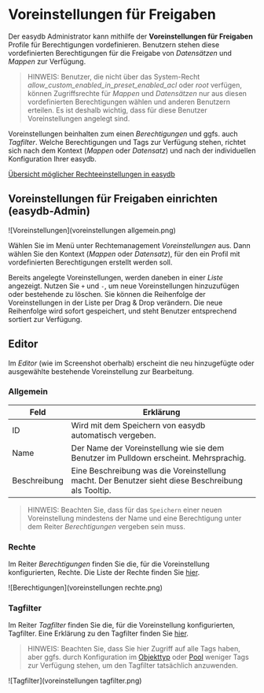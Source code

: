 # Voreinstellungen für Freigaben

Der easydb Administrator kann mithilfe der **Voreinstellungen für Freigaben** Profile für Berechtigungen vordefinieren. Benutzern stehen diese vordefinierten Berechtigungen für die Freigabe von *Datensätzen* und *Mappen* zur Verfügung.

> HINWEIS: Benutzer, die nicht über das System-Recht *allow_custom_enabled_in_preset_enabled_acl* oder *root* verfügen, können Zugriffsrechte für *Mappen* und *Datensätzen* nur aus diesen vordefinierten Berechtigungen wählen und anderen Benutzern erteilen. Es ist deshalb wichtig, dass für diese Benutzer Voreinstellungen angelegt sind.

Voreinstellungen beinhalten zum einen *Berechtigungen* und ggfs. auch *Tagfilter*. Welche Berechtigungen und Tags zur Verfügung stehen, richtet sich nach dem Kontext (*Mappen* oder *Datensatz*) und nach der individuellen Konfiguration Ihrer easydb.

[Übersicht möglicher Rechteeinstellungen in easydb](../...html#rechte)

## Voreinstellungen für Freigaben einrichten (easydb-Admin)

![Voreinstellungen](voreinstellungen allgemein.png)

Wählen Sie im Menü unter Rechtemanagement *Voreinstellungen* aus. Dann wählen Sie den Kontext (*Mappen* oder *Datensatz*), für den ein Profil mit vordefinierten Berechtigungen erstellt werden soll.

Bereits angelegte Voreinstellungen, werden daneben in einer *Liste* angezeigt. Nutzen Sie <code class="button">+</code> und <code class="button">-</code>, um neue Voreinstellungen hinzuzufügen oder bestehende zu löschen. Sie können die Reihenfolge der Voreinstellungen in der Liste per Drag & Drop verändern. Die neue Reihenfolge wird sofort gespeichert, und steht Benutzer entsprechend sortiert zur Verfügung.

## Editor

Im *Editor* (wie im Screenshot oberhalb) erscheint die neu hinzugefügte oder ausgewählte bestehende Voreinstellung zur Bearbeitung.

### Allgemein

|Feld|Erklärung|
|---|---|
|ID|Wird mit dem Speichern von easydb automatisch vergeben.|
|Name|Der Name der Voreinstellung wie sie dem Benutzer im Pulldown erscheint. Mehrsprachig.|
|Beschreibung|Eine Beschreibung was die Voreinstellung macht. Der Benutzer sieht diese Beschreibung als Tooltip.|

> HINWEIS: Beachten Sie, dass für das <code class="button">Speichern</code> einer neuen Voreinstellung mindestens der Name und eine Berechtigung unter dem Reiter *Berechtigungen* vergeben sein muss.


### Rechte

Im Reiter *Berechtigungen* finden Sie die, für die Voreinstellung konfigurierten, Rechte. Die Liste der Rechte finden Sie [hier](../...html#rechte).

![Berechtigungen](voreinstellungen rechte.png)

### Tagfilter

Im Reiter *Tagfilter* finden Sie die, für die Voreinstellung konfigurierten, Tagfilter. Eine Erklärung zu den Tagfilter finden Sie [hier](../...html#tagfilter).

> HINWEIS: Beachten Sie, dass Sie hier Zugriff auf alle Tags haben, aber ggfs. durch Konfiguration im [Objekttyp](../objecttypes/objecttypes.html) oder [Pool](../pools/pools.html) weniger Tags zur Verfügung stehen, um den Tagfilter tatsächlich anzuwenden.

![Tagfilter](voreinstellungen tagfilter.png)

